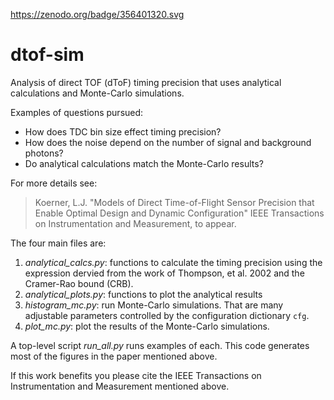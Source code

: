https://zenodo.org/badge/356401320.svg

# dtof-sim

Analysis of direct TOF (dToF) timing precision that uses analytical calculations and Monte-Carlo simulations. 

Examples of questions pursued:

* How does TDC bin size effect timing precision?
* How does the noise depend on the number of signal and background photons? 
* Do analytical calculations match the Monte-Carlo results? 

For more details see:

> Koerner, L.J. "Models of Direct Time-of-Flight Sensor Precision that Enable Optimal Design and Dynamic Configuration" IEEE 
Transactions on Instrumentation and Measurement, to appear. 

The four main files are:

1. *analytical_calcs.py*: functions to calculate the timing precision using the expression dervied from the work of Thompson, et al. 2002 and the Cramer-Rao bound (CRB).
2. *analytical_plots.py*: functions to plot the analytical results  
3. *histogram_mc.py*: run Monte-Carlo simulations. That are many adjustable parameters controlled by the configuration dictionary `cfg`.
4. *plot_mc.py*: plot the results of the Monte-Carlo simulations.

A top-level script *run_all.py* runs examples of each. This code generates most of the figures in the paper mentioned above.

If this work benefits you please cite the IEEE Transactions on Instrumentation and Measurement mentioned above.
